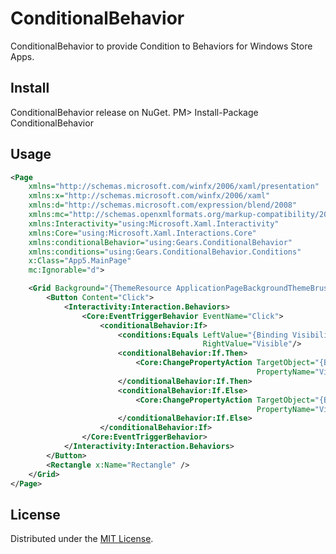 ConditionalBehavior
==
ConditionalBehavior to provide Condition to Behaviors for Windows Store Apps.

Install
--
ConditionalBehavior release on NuGet.
    PM> Install-Package ConditionalBehavior

Usage
--
```xml
<Page
    xmlns="http://schemas.microsoft.com/winfx/2006/xaml/presentation"
    xmlns:x="http://schemas.microsoft.com/winfx/2006/xaml"
    xmlns:d="http://schemas.microsoft.com/expression/blend/2008"
    xmlns:mc="http://schemas.openxmlformats.org/markup-compatibility/2006"
    xmlns:Interactivity="using:Microsoft.Xaml.Interactivity"
    xmlns:Core="using:Microsoft.Xaml.Interactions.Core" 
    xmlns:conditionalBehavior="using:Gears.ConditionalBehavior"
    xmlns:conditions="using:Gears.ConditionalBehavior.Conditions"
    x:Class="App5.MainPage"
    mc:Ignorable="d">

	<Grid Background="{ThemeResource ApplicationPageBackgroundThemeBrush}">
		<Button Content="Click">
			<Interactivity:Interaction.Behaviors>
				<Core:EventTriggerBehavior EventName="Click">
					<conditionalBehavior:If>
                        <conditions:Equals LeftValue="{Binding Visibility,ElementName=Rectangle}"
                                           RightValue="Visible"/>
						<conditionalBehavior:If.Then>
                            <Core:ChangePropertyAction TargetObject="{Binding ElementName=Rectangle}"
                                                       PropertyName="Visibility" Value="Collapsed" />
						</conditionalBehavior:If.Then>
                        <conditionalBehavior:If.Else>
                            <Core:ChangePropertyAction TargetObject="{Binding ElementName=Rectangle}"
                                                       PropertyName="Visibility" Value="Visible" />
                        </conditionalBehavior:If.Else>
                    </conditionalBehavior:If>
				</Core:EventTriggerBehavior>
			</Interactivity:Interaction.Behaviors>
		</Button>
        <Rectangle x:Name="Rectangle" />
	</Grid>
</Page>
```

License
--
Distributed under the [MIT License][mit].

[MIT]: http://www.opensource.org/licenses/mit-license.php